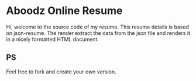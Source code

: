 # Aboodz Online Resume

Hi, welcome to the source code of my resume. This resume details is based on json-resume. The render extract the data from the json file and renders it in a nicely formatted HTML document.


## PS
Feel free to fork and create your own version.
